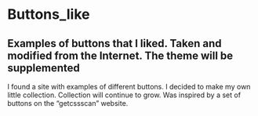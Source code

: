 # Buttons_like
## Examples of buttons that I liked. Taken and modified from the Internet. The theme will be supplemented
I found a site with examples of different buttons. I decided to make my own little collection.
Сollection will continue to grow. Was inspired by a set of buttons on the “getcssscan” website.
